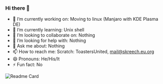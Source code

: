 ### Hi there 👋

- 🔭 I’m currently working on: Moving to linux (Manjaro with KDE Plasma DE)
- 🌱 I’m currently learning: Unix shell
- 👯 I’m looking to collaborate on: Nothing
- 🤔 I’m looking for help with: Nothing
- 💬 Ask me about: Nothing
- 📫 How to reach me: Scratch: ToastersUnited, mail@skreech.eu.org 
- 😄 Pronouns: He/His/It
- ⚡ Fun fact: No

![Readme Card](https://github-readme-stats.vercel.app/api?username=NILL2021&theme=algolia&show_icons=true)
